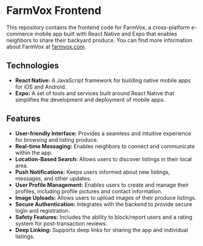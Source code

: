 # FarmVox Frontend

This repository contains the frontend code for FarmVox, a cross-platform e-commerce mobile app built with React Native and Expo that enables neighbors to share their backyard produce. You can find more information about FarmVox at [farmvox.com](https://www.farmvox.com).

## Technologies

*   **React Native:** A JavaScript framework for building native mobile apps for iOS and Android.
*   **Expo:**  A set of tools and services built around React Native that simplifies the development and deployment of mobile apps.

## Features

*   **User-friendly Interface:** Provides a seamless and intuitive experience for browsing and listing produce.
*   **Real-time Messaging:** Enables neighbors to connect and communicate within the app.
*   **Location-Based Search:** Allows users to discover listings in their local area.
*   **Push Notifications:** Keeps users informed about new listings, messages, and other updates.
*   **User Profile Management:** Enables users to create and manage their profiles, including profile pictures and contact information.
*   **Image Uploads:** Allows users to upload images of their produce listings.
*   **Secure Authentication:** Integrates with the backend to provide secure login and registration.
*   **Safety Features:** Includes the ability to block/report users and a rating system for post-transaction reviews.
*   **Deep Linking:** Supports deep links for sharing the app and individual listings.
